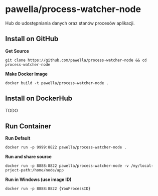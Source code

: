 # pawella/process-watcher-node
Hub do udostępniania danych oraz stanów procesów aplikacji.

## Install on GitHub
**Get Source**
```shell
git clone https://github.com/pawella/process-watcher-node && cd process-watcher-node
```
**Make Docker Image**
```shell
docker build -t pawella/process-watcher-node .
```


## Install on DockerHub
TODO

## Run Container 
**Run Default**
```shell
docker run -p 9999:8822 pawella/process-watcher-node .
```
**Run and share source**
```shell
docker run -p 8888:8822 pawella/process-watcher-node -v /my/local-prject-path:/home/node/app
```
**Run in Windows (use image ID)**
```shell
docker run -p 8888:8822 {YouProcessID} 
```

